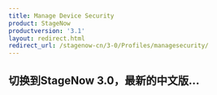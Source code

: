 ```yaml
---
title: Manage Device Security
product: StageNow
productversion: '3.1'
layout: redirect.html
redirect_url: /stagenow-cn/3-0/Profiles/managesecurity/
---
```


## 切换到StageNow 3.0，最新的中文版...
